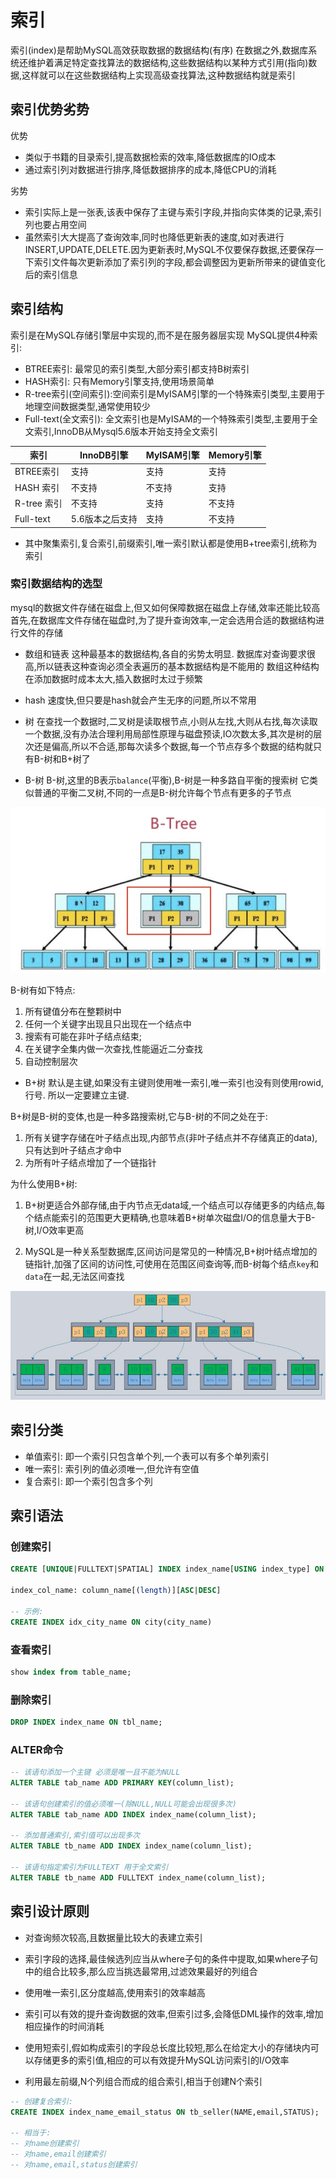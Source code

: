 # 索引
索引(index)是帮助MySQL高效获取数据的数据结构(有序)
在数据之外,数据库系统还维护着满足特定查找算法的数据结构,这些数据结构以某种方式引用(指向)数据,这样就可以在这些数据结构上实现高级查找算法,这种数据结构就是索引

## 索引优势劣势
优势
* 类似于书籍的目录索引,提高数据检索的效率,降低数据库的IO成本
* 通过索引列对数据进行排序,降低数据排序的成本,降低CPU的消耗

劣势
* 索引实际上是一张表,该表中保存了主键与索引字段,并指向实体类的记录,索引列也要占用空间
* 虽然索引大大提高了查询效率,同时也降低更新表的速度,如对表进行INSERT,UPDATE,DELETE.因为更新表时,MySQL不仅要保存数据,还要保存一下索引文件每次更新添加了索引列的字段,都会调整因为更新所带来的键值变化后的索引信息

## 索引结构
索引是在MySQL存储引擎层中实现的,而不是在服务器层实现
MySQL提供4种索引:
* BTREE索引: 最常见的索引类型,大部分索引都支持B树索引
* HASH索引: 只有Memory引擎支持,使用场景简单
* R-tree索引(空间索引):空间索引是MyISAM引擎的一个特殊索引类型,主要用于地理空间数据类型,通常使用较少
* Full-text(全文索引): 全文索引也是MyISAM的一个特殊索引类型,主要用于全文索引,InnoDB从Mysql5.6版本开始支持全文索引

| 索引        | InnoDB引擎      | MyISAM引擎 | Memory引擎 |
| ----------- | --------------- | ---------- | ---------- |
| BTREE索引   | 支持            | 支持       | 支持       |
| HASH 索引   | 不支持          | 不支持     | 支持       |
| R-tree 索引 | 不支持          | 支持       | 不支持     |
| Full-text   | 5.6版本之后支持 | 支持       | 不支持     |

* 其中聚集索引,复合索引,前缀索引,唯一索引默认都是使用B+tree索引,统称为索引

### 索引数据结构的选型
mysql的数据文件存储在磁盘上,但又如何保障数据在磁盘上存储,效率还能比较高
首先,在数据库文件存储在磁盘时,为了提升查询效率,一定会选用合适的数据结构进行文件的存储

* 数组和链表
这种最基本的数据结构,各自的劣势太明显.
数据库对查询要求很高,所以链表这种查询必须全表遍历的基本数据结构是不能用的
数组这种结构在添加数据时成本太大,插入数据时太过于频繁

* hash
速度快,但只要是hash就会产生无序的问题,所以不常用

* 树
在查找一个数据时,二叉树是读取根节点,小则从左找,大则从右找,每次读取一个数据,没有办法合理利用局部性原理与磁盘预读,IO次数太多,其次是树的层次还是偏高,所以不合适,那每次读多个数据,每一个节点存多个数据的结构就只有B-树和B+树了

* B-树
B-树,这里的B表示`balance`(平衡),B-树是一种多路自平衡的搜索树
它类似普通的平衡二叉树,不同的一点是B-树允许每个节点有更多的子节点

![img](./images/clipboard6.png)

B-树有如下特点:
1. 所有键值分布在整颗树中
2. 任何一个关键字出现且只出现在一个结点中
3. 搜索有可能在非叶子结点结束;
4. 在关键字全集内做一次查找,性能逼近二分查找
5. 自动控制层次

* B+树
默认是主键,如果没有主键则使用唯一索引,唯一索引也没有则使用rowid,行号.
所以一定要建立主键.

B+树是B-树的变体,也是一种多路搜索树,它与B-树的不同之处在于:
1. 所有关键字存储在叶子结点出现,内部节点(非叶子结点并不存储真正的data),只有达到叶子结点才命中
2. 为所有叶子结点增加了一个链指针

为什么使用B+树:
1. B+树更适合外部存储,由于内节点无data域,一个结点可以存储更多的内结点,每个结点能索引的范围更大更精确,也意味着B+树单次磁盘I/O的信息量大于B-树,I/O效率更高

2. MySQL是一种关系型数据库,区间访问是常见的一种情况,B+树叶结点增加的链指针,加强了区间的访问性,可使用在范围区间查询等,而B-树每个结点`key`和`data`在一起,无法区间查找

![img](./images/clipboard7.png)


## 索引分类
* 单值索引: 即一个索引只包含单个列,一个表可以有多个单列索引
* 唯一索引: 索引列的值必须唯一,但允许有空值
* 复合索引: 即一个索引包含多个列

## 索引语法

### 创建索引
```sql
CREATE [UNIQUE|FULLTEXT|SPATIAL] INDEX index_name[USING index_type] ON tbl_name(index_col_name,...)

index_col_name: column_name[(length)][ASC|DESC]

-- 示例:
CREATE INDEX idx_city_name ON city(city_name)
```

### 查看索引
```sql
show index from table_name;
```

### 删除索引
```sql
DROP INDEX index_name ON tbl_name;
```

### ALTER命令
```sql
-- 该语句添加一个主键 必须是唯一且不能为NULL
ALTER TABLE tab_name ADD PRIMARY KEY(column_list);

-- 该语句创建索引的值必须唯一(除NULL,NULL可能会出现很多次)
ALTER TABLE tab_name ADD INDEX index_name(column_list);

-- 添加普通索引,索引值可以出现多次
ALTER TABLE tb_name ADD INDEX index_name(column_list);

-- 该语句指定索引为FULLTEXT 用于全文索引
ALTER TABLE tb_name ADD FULLTEXT index_name(column_list);
```

## 索引设计原则
* 对查询频次较高,且数据量比较大的表建立索引

* 索引字段的选择,最佳候选列应当从where子句的条件中提取,如果where子句中的组合比较多,那么应当挑选最常用,过滤效果最好的列组合

* 使用唯一索引,区分度越高,使用索引的效率越高

* 索引可以有效的提升查询数据的效率,但索引过多,会降低DML操作的效率,增加相应操作的时间消耗

* 使用短索引,假如构成索引的字段总长度比较短,那么在给定大小的存储块内可以存储更多的索引值,相应的可以有效提升MySQL访问索引的I/O效率

* 利用最左前缀,N个列组合而成的组合索引,相当于创建N个索引
```sql
-- 创建复合索引:
CREATE INDEX index_name_email_status ON tb_seller(NAME,email,STATUS);

-- 相当于:
-- 对name创建索引
-- 对name,email创建索引
-- 对name,email,status创建索引
```

